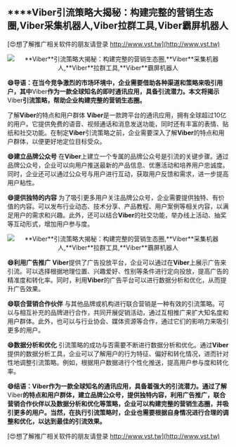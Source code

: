 ## ****Viber**引流策略大揭秘：构建完整的营销生态圈,**Viber**采集机器人,**Viber**拉群工具,**Viber**霸屏机器人**

[😍想了解推广相关软件的朋友请登录 http://www.vst.tw](http://www.vst.tw)

 <center><img src="https://vst.tw/MP4/tuiguang/png/4.png" alt="**Viber**引流策略大揭秘：构建完整的营销生态圈,**Viber**采集机器人,**Viber**拉群工具,**Viber**霸屏机器人"></center>

**😄导语：在当今竞争激烈的市场环境中，企业需要借助各种渠道和策略来吸引用户，其中**Viber**作为一款全球知名的即时通讯应用，具备引流潜力。本文将揭示**Viber**引流策略，帮助企业构建完整的营销生态圈。**

了解**Viber**的特点和用户群体
**Viber**是一款跨平台的通讯应用，拥有全球超过10亿的用户。它提供免费的语音、视频通话和消息发送功能，同时还有丰富的表情、贴纸和社交功能。在制定**Viber**引流策略之前，企业需要深入了解**Viber**的特点和用户群体，以便更好地定位目标受众。

**😄建立品牌公众号**
在**Viber**上建立一个专属的品牌公众号是引流的关键步骤。通过品牌公众号，企业可以向用户推送最新的产品信息、优惠活动和培养用户忠诚度。同时，企业还可以通过公众号与用户进行互动，获取用户反馈和需求，进一步提高用户粘性。

**😄提供独特的内容**
为了吸引更多用户关注品牌公众号，企业需要提供独特、有价值的内容。可以发布行业动态、技术分享、产品教程、用户案例等相关内容，以满足用户的需求和兴趣。此外，还可以结合**Viber**的社交功能，举办线上活动、抽奖等互动形式，增加用户参与度。

 <center><img src="https://vst.tw/MP4/tuiguang/png/8.png" alt="**Viber**引流策略大揭秘：构建完整的营销生态圈,**Viber**采集机器人,**Viber**拉群工具,**Viber**霸屏机器人"></center>

**😄利用广告推广**
**Viber**提供了广告投放平台，企业可以通过在**Viber**上展示广告来引流。可以选择根据地理位置、兴趣爱好、性别等条件进行定向投放，提高广告的精准度和转化率。同时，利用**Viber**的广告平台可以进行数据分析和优化，从而提升广告效果。

**😄联合营销合作伙伴**
与其他品牌或机构进行联合营销是一种有效的引流策略。可以与相互补充的品牌进行合作，共同开展促销活动，通过互相推广来扩大知名度和用户群体。此外，也可以与行业协会、媒体资源等合作，通过它们的影响力来吸引更多的用户。

**😄数据分析和优化**
引流策略的成功与否需要不断进行数据分析和优化。通过**Viber**提供的数据分析工具，企业可以了解用户的行为特征、偏好和转化情况，进而针对性地调整引流策略。例如，根据用户数据进行个性化推送，提高用户参与度和转化率。

**😄结语：**Viber**作为一款全球知名的通讯应用，具备着强大的引流潜力。通过了解**Viber**的特点和用户群体，建立品牌公众号，提供独特内容，利用广告推广，联合营销合作伙伴以及数据分析和优化等策略，企业可以构建完整的营销生态圈，并吸引更多的用户。当然，在执行引流策略时，企业也需要根据自身情况进行合理的调整和优化，以达到最佳的引流效果。**

[😍想了解推广相关软件的朋友请登录 http://www.vst.tw](http://www.vst.tw)



